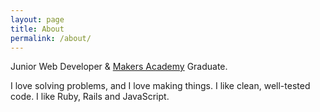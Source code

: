 ```yaml
---
layout: page
title: About
permalink: /about/
---
```


Junior Web Developer & [Makers Academy](http://www.makersacademy.com) Graduate.

I love solving problems, and I love making things. I like clean, well-tested code. I like Ruby, Rails and JavaScript.
